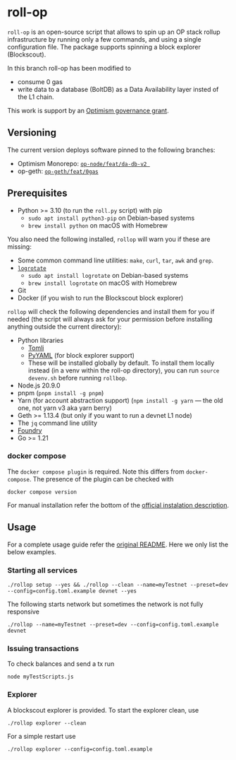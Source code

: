 # roll-op 

`roll-op` is an open-source script that allows to spin up an OP stack rollup infrastructure by running only a few commands, and using a single configuration file. The package supports spinning a block explorer (Blockscout).

In this branch roll-op has been modified to 
- consume 0 gas
- write data to a database (BoltDB) as a Data Availability layer insted of the L1 chain.

This work is support by an [Optimism governance grant](https://app.charmverse.io/op-grants/proposals?id=a6e6bfb8-75bd-41bd-acb1-618c3c62e667).

## Versioning

The current version deploys software pinned to the following branches:

- Optimism Monorepo: [`op-node/feat/da-db-v2 `](https://github.com/ethereum-optimism/tree/feat/da-db-v2) 
- op-geth: [`op-geth/feat/0gas`](https://github.com/ethereum-optimism/op-geth/tree/feat/0gas)

## Prerequisites

- Python >= 3.10 (to run the `roll.py` script) with pip
  - `sudo apt install python3-pip` on Debian-based systems
  - `brew install python` on macOS with Homebrew

You also need the following installed, `rollop` will warn you if these are missing:

- Some common command line utilities: `make`, `curl`, `tar`, `awk` and `grep`.
- [`logrotate`](https://github.com/logrotate/logrotate)
  - `sudo apt install logrotate` on Debian-based systems
  - `brew install logrotate` on macOS with Homebrew
- Git
- Docker (if you wish to run the Blockscout block explorer)

`rollop` will check the following dependencies and install them for you if needed (the script will
always ask for your permission before installing anything outside the current directory):

- Python libraries
  - [Tomli](https://pypi.org/project/tomli/)
  - [PyYAML](https://pypi.org/project/PyYAML/) (for block explorer support)
  - These will be installed globally by default. To install them locally instead (in a venv within
    the roll-op directory), you can run `source devenv.sh` before running `rollbop`.
- Node.js 20.9.0
- pnpm (`pnpm install -g pnpm`)
- Yarn (for account abstraction support)
  (`npm install -g yarn` — the old one, not yarn v3 aka yarn berry)
- Geth >= 1.13.4 (but only if you want to run a devnet L1 node)
- The `jq` command line utility
- [Foundry](https://github.com/foundry-rs/foundry)
- Go >= 1.21


### docker compose

The `docker compose plugin` is required. Note this differs from `docker-compose`. The presence of the plugin can be checked with
```
docker compose version
```
For manual installation refer the bottom of the [official instalation description](
https://docs.docker.com/compose/install/linux/).

## Usage

For a complete usage guide refer the [original README](https://github.com/apenzk/roll-op/). Here we only list the below examples.

### Starting all services

```
./rollop setup --yes && ./rollop --clean --name=myTestnet --preset=dev --config=config.toml.example devnet --yes
```

The following starts network but sometimes the network is not fully responsive
```
./rollop --name=myTestnet --preset=dev --config=config.toml.example devnet
```

### Issuing transactions

To check balances and send a tx run 
```
node myTestScripts.js
```

### Explorer

A blockscout explorer is provided. To start the explorer clean, use
```
./rollop explorer --clean
```
For a simple restart use
```
./rollop explorer --config=config.toml.example
```